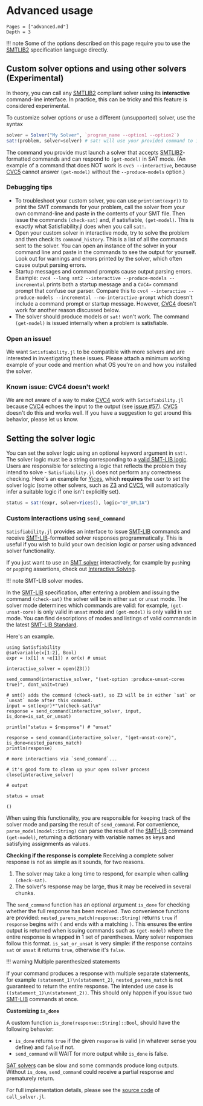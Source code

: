 # Advanced usage
```@contents
Pages = ["advanced.md"]
Depth = 3
```

!!! note 
    Some of the options described on this page require you to use the [SMTLIB2](https://smt-lib.org/papers/smt-lib-reference-v2.6-r2024-09-20.pdf) specification language directly.

## Custom solver options and using other solvers (Experimental)
In theory, you can call any [SMTLIB2](https://smt-lib.org/papers/smt-lib-reference-v2.6-r2024-09-20.pdf) compliant solver using its **interactive** command-line interface. In practice, this can be tricky and this feature is considered experimental.

To customize solver options or use a different (unsupported) solver, use the syntax

```julia
solver = Solver("My Solver", `program_name --option1 --option2`)
sat!(problem, solver=solver) # sat! will use your provided command to invoke the solver
```

The command you provide must launch a solver that accepts [SMTLIB2](https://smt-lib.org/papers/smt-lib-reference-v2.6-r2024-09-20.pdf)-formatted commands and can respond to `(get-model)` in SAT mode. (An example of a command that does NOT work is `cvc5 --interactive`, because [CVC5](https://github.com/cvc5/cvc5) cannot answer `(get-model)` without the `--produce-models` option.)


### Debugging tips

* To troubleshoot your custom solver, you can use `print(smt(expr))` to print the SMT commands for your problem, call the solver from your own command-line and paste in the contents of your SMT file. Then issue the commands `(check-sat)` and, if satisfiable, `(get-model)`. This is exactly what Satisfiability.jl does when you call  `sat!`.
* Open your custom solver in interactive mode, try to solve the problem and then check its `command_history`. This is a list of all the commands sent to the solver. You can open an instance of the solver in your command line and paste in the commands to see the output for yourself. Look out for warnings and errors printed by the solver, which often cause output parsing errors.
* Startup messages and command prompts cause output parsing errors. Example: `cvc4 --lang smt2 --interactive --produce-models --incremental` prints both a startup message and a `CVC4>` command prompt that confuse our parser. Compare this to `cvc4 --interactive --produce-models --incremental --no-interactive-prompt` which doesn't include a command prompt or startup message. However, [CVC4](https://cvc4.github.io/) doesn't work for another reason discussed below.
* The solver should produce models or `sat!` won't work. The command `(get-model)` is issued internally when a problem is satisfiable.


### Open an issue!
We want `Satisfiability.jl` to be compatible with more solvers and are interested in investigating these issues. Please attach a minimum working example of your code and mention what OS you're on and how you installed the solver.

### Known issue: CVC4 doesn't work!
We are not aware of a way to make [CVC4](https://cvc4.github.io/) work with `Satisfiability.jl` because [CVC4](https://cvc4.github.io/) echoes the input to the output (see [issue #57](https://github.com/elsoroka/Satisfiability.jl/issues/57)). [CVC5](https://github.com/cvc5/cvc5) doesn't do this and works well. If you have a suggestion to get around this behavior, please let us know.

## Setting the solver logic
You can set the solver logic using an optional keyword argument in `sat!`.
The solver logic must be a string corresponding to a [valid SMT-LIB logic](http://smtlib.cs.uiowa.edu/logics.shtml). Users are responsible for selecting a logic that reflects the problem they intend to solve - `Satisfiability.jl` does not perform any correctness checking. Here's an example for [Yices](https://yices.csl.sri.com/), which **requires** the user to set the solver logic (some other solvers, such as [Z3](https://github.com/Z3Prover/z3) and [CVC5](https://github.com/cvc5/cvc5), will automatically infer a suitable logic if one isn't explicitly set).
```julia
status = sat!(expr, solver=Yices(), logic="QF_UFLIA")
```

### Custom interactions using `send_command`
`Satisfiability.jl` provides an interface to issue [SMT-LIB](https://smt-lib.org/language.shtml) commands and receive [SMT-LIB](https://smt-lib.org/language.shtml)-formatted solver responses programmatically. This is useful if you wish to build your own decision logic or parser using advanced solver functionality.

If you just want to use an [SMT solver](https://avigad.github.io/lamr/using_smt_solvers.html) interactively, for example by `push`ing or `pop`ping assertions, check out [Interactive Solving](interactive.md).

!!! note 
    SMT-LIB solver modes.

In the [SMT-LIB](https://smt-lib.org/language.shtml) specification, after entering a problem and issuing the command `(check-sat)` the solver will be in either `sat` or `unsat` mode. The solver mode determines which commands are valid: for example, `(get-unsat-core)` is only valid in `unsat` mode and `(get-model)` is only valid in `sat` mode. You can find descriptions of modes and listings of valid commands in the latest [SMT-LIB Standard](http://www.smtlib.org/).

Here's an example.
```jldoctest; output = false
using Satisfiability
@satvariable(x[1:2], Bool)
expr = (x[1] ∧ ¬x[1]) ∧ or(x) # unsat

interactive_solver = open(Z3())

send_command(interactive_solver, "(set-option :produce-unsat-cores true)", dont_wait=true)

# smt() adds the command (check-sat), so Z3 will be in either `sat` or `unsat` mode after this command.
input = smt(expr)*"\n(check-sat)\n"
response = send_command(interactive_solver, input, is_done=is_sat_or_unsat)

println("status = $response") # "unsat"

response = send_command(interactive_solver, "(get-unsat-core)", is_done=nested_parens_match)
println(response)

# more interactions via `send_command`...

# it's good form to clean up your open solver process
close(interactive_solver)

# output

status = unsat

()
```

When using this functionality, you are responsible for keeping track of the solver mode and parsing the result of `send_command`. For convenience, `parse_model(model::String)` can parse the result of the [SMT-LIB](https://smt-lib.org/language.shtml) command `(get-model)`, returning a dictionary with variable names as keys and satisfying assignments as values.


**Checking if the response is complete**
Receiving a complete solver response is not as simple as it sounds, for two reasons.
1. The solver may take a long time to respond, for example when calling `(check-sat)`.
2. The solver's response may be large, thus it may be received in several chunks.

The `send_command` function has an optional argument `is_done` for checking whether the full response has been received. Two convenience functions are provided: `nested_parens_match(response::String)` returns `true` if `response` begins with `(` and ends with a matching `)`. This ensures the entire output is returned when issuing commands such as `(get-model)` where the entire response is wrapped in 1 set of parentheses. Many solver responses follow this format.
`is_sat_or_unsat` is very simple: if the response contains `sat` or `unsat` it returns `true`, otherwise it's `false`.

!!! warning 
    Multiple parenthesized statements

If your command produces a response with multiple separate statements, for example `(statement_1)\n(statement_2)`, `nested_parens_match` is not guaranteed to return the entire response. The intended use case is `((statement_1)\n(statement_2))`. This should only happen if you issue two [SMT-LIB](https://smt-lib.org/language.shtml) commands at once.

**Customizing `is_done`**

A custom function `is_done(response::String)::Bool`, should have the following behavior:
* `is_done` returns `true` if the given `response` is valid (in whatever sense you define) and `false` if not.
* `send_command` will WAIT for more output while `is_done` is false.

[SAT solvers](https://avigad.github.io/lamr/using_sat_solvers.html) can be slow and some commands produce long outputs. Without `is_done`, `send_command` could receive a partial response and prematurely return.

For full implementation details, please see the [source code](https://github.com/elsoroka/Satisfiability.jl/blob/main/src/call_solver.jl) of `call_solver.jl`.
